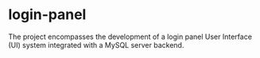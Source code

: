 # login-panel
The project encompasses the development of a login panel User Interface (UI) system integrated with a MySQL server backend.
